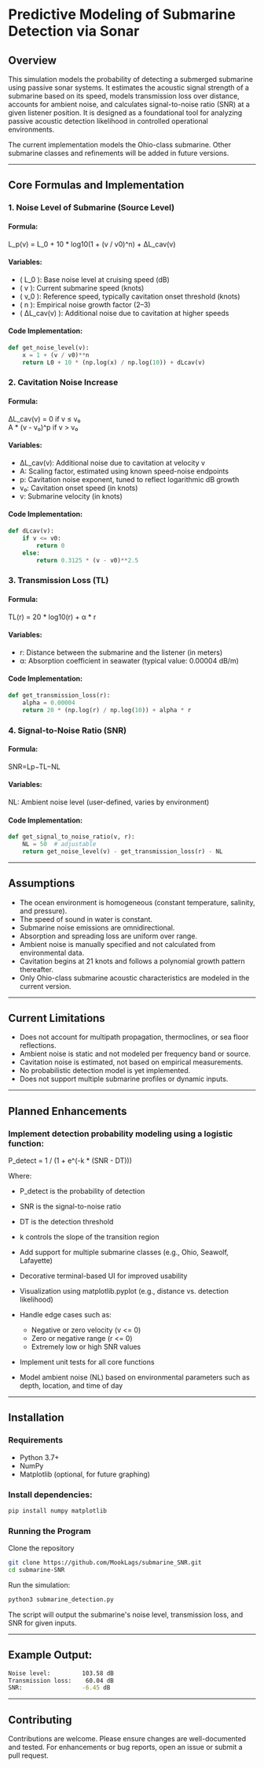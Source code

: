 # Predictive Modeling of Submarine Detection via Sonar

## Overview

This simulation models the probability of detecting a submerged submarine using passive sonar systems. It estimates the acoustic signal strength of a submarine based on its speed, models transmission loss over distance, accounts for ambient noise, and calculates signal-to-noise ratio (SNR) at a given listener position. It is designed as a foundational tool for analyzing passive acoustic detection likelihood in controlled operational environments.

The current implementation models the Ohio-class submarine. Other submarine classes and refinements will be added in future versions.

---

## Core Formulas and Implementation

### 1. **Noise Level of Submarine (Source Level)**

#### Formula:

L_p(v) = L_0 + 10 * log10(1 + (v / v0)^n) + ΔL_cav(v)

#### Variables:

- \( L_0 \): Base noise level at cruising speed (dB)
- \( v \): Current submarine speed (knots)
- \( v_0 \): Reference speed, typically cavitation onset threshold (knots)
- \( n \): Empirical noise growth factor (2–3)
- \( ΔL_cav(v) \): Additional noise due to cavitation at higher speeds

#### Code Implementation:

```python
def get_noise_level(v):
    x = 1 + (v / v0)**n
    return L0 + 10 * (np.log(x) / np.log(10)) + dLcav(v)
```

### 2. **Cavitation Noise Increase**

#### Formula:

ΔL_cav(v) = 
    0                        if v ≤ v₀  
    A * (v - v₀)^p           if v > v₀
    
#### Variables:

- ΔL_cav(v): Additional noise due to cavitation at velocity v
- A: Scaling factor, estimated using known speed-noise endpoints
- p: Cavitation noise exponent, tuned to reflect logarithmic dB growth
- v₀: Cavitation onset speed (in knots)
- v: Submarine velocity (in knots)

#### Code Implementation:
```python
def dLcav(v): 
    if v <= v0:
        return 0
    else:
        return 0.3125 * (v - v0)**2.5
```

### 3. Transmission Loss (TL)

#### Formula:

TL(r) = 20 * log10(r) + α * r

#### Variables:

- r: Distance between the submarine and the listener (in meters)
- α: Absorption coefficient in seawater (typical value: 0.00004 dB/m)

#### Code Implementation:
```python
def get_transmission_loss(r): 
    alpha = 0.00004
    return 20 * (np.log(r) / np.log(10)) + alpha * r
```

### 4. Signal-to-Noise Ratio (SNR)

#### Formula:

SNR=Lp−TL−NL

#### Variables:

NL: Ambient noise level (user-defined, varies by environment)

#### Code Implementation:

```python
def get_signal_to_noise_ratio(v, r):
    NL = 50  # adjustable
    return get_noise_level(v) - get_transmission_loss(r) - NL
```
---

## Assumptions

- The ocean environment is homogeneous (constant temperature, salinity, and pressure).
- The speed of sound in water is constant.
- Submarine noise emissions are omnidirectional.
- Absorption and spreading loss are uniform over range.
- Ambient noise is manually specified and not calculated from environmental data.
- Cavitation begins at 21 knots and follows a polynomial growth pattern thereafter.
- Only Ohio-class submarine acoustic characteristics are modeled in the current version.

---

## Current Limitations

- Does not account for multipath propagation, thermoclines, or sea floor reflections.
- Ambient noise is static and not modeled per frequency band or source.
- Cavitation noise is estimated, not based on empirical measurements.
- No probabilistic detection model is yet implemented.
- Does not support multiple submarine profiles or dynamic inputs.

---

## Planned Enhancements

### Implement detection probability modeling using a logistic function:

P_detect = 1 / (1 + e^(-k * (SNR - DT)))

Where:
- P_detect is the probability of detection
- SNR is the signal-to-noise ratio
- DT is the detection threshold
- k controls the slope of the transition region

- Add support for multiple submarine classes (e.g., Ohio, Seawolf, Lafayette)
- Decorative terminal-based UI for improved usability
- Visualization using matplotlib.pyplot (e.g., distance vs. detection likelihood)
- Handle edge cases such as:
  - Negative or zero velocity (v <= 0)
  - Zero or negative range (r <= 0)
  - Extremely low or high SNR values
- Implement unit tests for all core functions
- Model ambient noise (NL) based on environmental parameters such as depth, location, and time of day

---

## Installation
### Requirements

- Python 3.7+
- NumPy
- Matplotlib (optional, for future graphing)

### Install dependencies:
```bash
pip install numpy matplotlib
```
### Running the Program

Clone the repository
```bash
git clone https://github.com/MookLags/submarine_SNR.git
cd submarine-SNR
```
Run the simulation:
```bash
python3 submarine_detection.py
```
The script will output the submarine's noise level, transmission loss, and SNR for given inputs.

---
## Example Output:
```bash
Noise level:         103.58 dB
Transmission loss:    60.04 dB
SNR:                 -6.45 dB
```

---

## Contributing

Contributions are welcome. Please ensure changes are well-documented and tested. For enhancements or bug reports, open an issue or submit a pull request.
